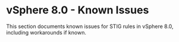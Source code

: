 # vSphere 8.0 - Known Issues

This section documents known issues for STIG rules in vSphere 8.0, including workarounds if known.
